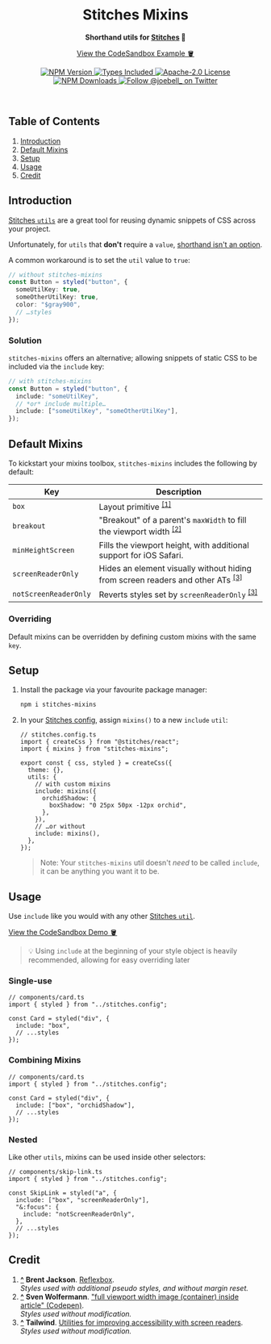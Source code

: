 <h1 align="center">Stitches Mixins</h1>

<p align="center">
  <strong>
    Shorthand utils for <a href="https://github.com/modulz/stitches">Stitches</a> 🥣
  </strong>
</p>

<p align="center">
  <a href="https://codesandbox.io/s/github/joe-bell/stitches-mixins/tree/main/example?file=/src/App.tsx">View the CodeSandbox Example 🪣</a>
</p>

<p align="center">
  <a href="https://www.npmjs.com/package/stitches-mixins">
    <img alt="NPM Version" src="https://badgen.net/npm/v/stitches-mixins" />
  </a>
  <a href="https://www.npmjs.com/package/stitches-mixins">
    <img alt="Types Included" src="https://badgen.net/npm/types/stitches-mixins" />
  </a>
  <a href="https://github.com/joe-bell/stitches-mixins/blob/main/LICENSE">
    <img alt="Apache-2.0 License" src="https://badgen.net/github/license/joe-bell/stitches-mixins" />
  </a>
  <a href="https://www.npmjs.com/package/stitches-mixins">
    <img alt="NPM Downloads" src="https://badgen.net/npm/dm/stitches-mixins" />
  </a>
  <a href="https://twitter.com/joebell_">
    <img alt="Follow @joebell_ on Twitter" src="https://img.shields.io/twitter/follow/joebell_.svg?style=social&label=Follow" />
  </a>
</p>

<br />

## Table of Contents

1. [Introduction](#introduction)
1. [Default Mixins](#default-mixins)
1. [Setup](#setup)
1. [Usage](#usage)
1. [Credit](#credit)

## Introduction

[Stitches `utils`][stitches:utils] are a great tool for reusing dynamic snippets of CSS across your project.

Unfortunately, for `utils` that **don't** require a `value`, [shorthand isn't an option][mdn:initializer].

A common workaround is to set the `util` value to `true`:

```ts
// without stitches-mixins
const Button = styled("button", {
  someUtilKey: true,
  someOtherUtilKey: true,
  color: "$gray900",
  // …styles
});
```

### Solution

`stitches-mixins` offers an alternative; allowing snippets of static CSS to be included via the `include` key:

```ts
// with stitches-mixins
const Button = styled("button", {
  include: "someUtilKey",
  // *or* include multiple…
  include: ["someUtilKey", "someOtherUtilKey"],
});
```

## Default Mixins

To kickstart your mixins toolbox, `stitches-mixins` includes the following by default:

| Key                   | Description                                                                                                                   |
| --------------------- | ----------------------------------------------------------------------------------------------------------------------------- |
| `box`                 | Layout primitive <sup id="credit_note-1">[[1]](#credit_ref-1)</sup>                                                           |
| `breakout`            | "Breakout" of a parent's `maxWidth` to fill the viewport width <sup id="credit_note-2">[[2]](#credit_ref-2)</sup>             |
| `minHeightScreen`     | Fills the viewport height, with additional support for iOS Safari.                                                            |
| `screenReaderOnly`    | Hides an element visually without hiding from screen readers and other ATs <sup id="credit_note-3">[[3]](#credit_ref-3)</sup> |
| `notScreenReaderOnly` | Reverts styles set by `screenReaderOnly` <sup id="credit_note-3">[[3]](#credit_ref-3)</sup>                                   |

### Overriding

Default mixins can be overridden by defining custom mixins with the same `key`.

## Setup

1. Install the package via your favourite package manager:

   ```sh
   npm i stitches-mixins
   ```

2. In your [Stitches config][stitches:config], assign `mixins()` to a new `include` `util`:

   ```tsx
   // stitches.config.ts
   import { createCss } from "@stitches/react";
   import { mixins } from "stitches-mixins";

   export const { css, styled } = createCss({
     theme: {},
     utils: {
       // with custom mixins
       include: mixins({
         orchidShadow: {
           boxShadow: "0 25px 50px -12px orchid",
         },
       }),
       // …or without
       include: mixins(),
     },
   });
   ```

   > Note: Your `stitches-mixins` util doesn't _need_ to be called `include`, it can be anything you want it to be.

## Usage

Use `include` like you would with any other [Stitches `util`][stitches:utils].

[View the CodeSandbox Demo 🪣][demo]

> 💡 Using `include` at the beginning of your style object is heavily recommended, allowing for easy overriding later

### Single-use

```tsx
// components/card.ts
import { styled } from "../stitches.config";

const Card = styled("div", {
  include: "box",
  // ...styles
});
```

### Combining Mixins

```tsx
// components/card.ts
import { styled } from "../stitches.config";

const Card = styled("div", {
  include: ["box", "orchidShadow"],
  // ...styles
});
```

### Nested

Like other `utils`, mixins can be used inside other selectors:

```tsx
// components/skip-link.ts
import { styled } from "../stitches.config";

const SkipLink = styled("a", {
  include: ["box", "screenReaderOnly"],
  "&:focus": {
    include: "notScreenReaderOnly",
  },
  // ...styles
});
```

## Credit

1. [**^**](#credit_note-1) <strong id="credit_ref-1">Brent Jackson</strong>. [Reflexbox][credit:box].  
   _Styles used with additional pseudo styles, and without margin reset._
2. [**^**](#credit_note-2) <strong id="credit_ref-2">Sven Wolfermann</strong>. ["full viewport width image (container) inside article" (Codepen)][credit:breakout].  
   _Styles used without modification._
3. [**^**](#credit_note-3) <strong id="credit_ref-3">Tailwind</strong>. [Utilities for improving accessibility with screen readers][credit:screenreaderonly].  
   _Styles used without modification._

[demo]: https://joebell.co.uk/stitches-mixins
[credit:box]: https://github.com/rebassjs/rebass/tree/master/packages/reflexbox
[credit:breakout]: https://codepen.io/maddesigns/pen/rOMgpQ/
[credit:screenreaderonly]: https://tailwindcss.com/docs/screen-readers
[mdn:initializer]: https://developer.mozilla.org/en-US/docs/Web/JavaScript/Reference/Operators/Object_initializer
[stitches]: https://github.com/modulz/stitches
[stitches:config]: https://stitches.dev/docs/installation#create-your-config-file
[stitches:utils]: https://stitches.dev/docs/utils
